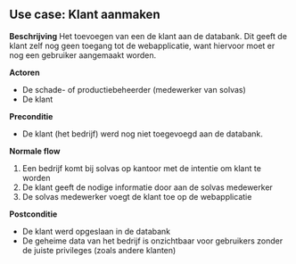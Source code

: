 ## Use case: Klant aanmaken

**Beschrijving**
Het toevoegen van een de klant aan de databank. Dit geeft de klant zelf nog geen toegang tot de webapplicatie, want hiervoor moet er nog een gebruiker aangemaakt worden.

**Actoren**
- De schade- of productiebeheerder (medewerker van solvas)
- De klant

**Preconditie**
- De klant (het bedrijf) werd nog niet toegevoegd aan de databank.

**Normale flow**
1. Een bedrijf komt bij solvas op kantoor met de intentie om klant te worden
2. De klant geeft de nodige informatie door aan de solvas medewerker
3. De solvas medewerker voegt de klant toe op de webapplicatie

**Postconditie**
- De klant werd opgeslaan in de databank
- De geheime data van het bedrijf is onzichtbaar voor gebruikers zonder de juiste privileges (zoals andere klanten)
